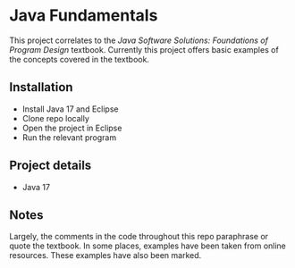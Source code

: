 # Java Fundamentals
This project correlates to the *Java Software Solutions: Foundations of Program Design* textbook. Currently this project offers basic examples of the concepts covered in the textbook. 

## Installation
- Install Java 17 and Eclipse 
- Clone repo locally 
- Open the project in Eclipse 
- Run the relevant program 

## Project details 
- Java 17

## Notes
Largely, the comments in the code throughout this repo paraphrase or quote the textbook. In some places, examples have been taken from online resources. These examples have also been marked.
